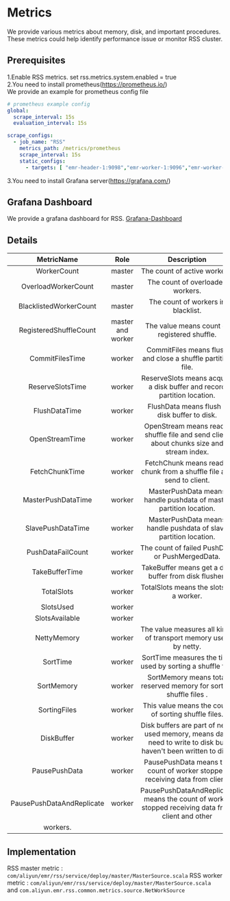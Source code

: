 # Metrics

We provide various metrics about memory, disk, and important procedures. These metrics could help identify performance
issue or monitor RSS cluster.

## Prerequisites

1.Enable RSS metrics.
set rss.metrics.system.enabled = true  
2.You need to install prometheus(https://prometheus.io/)  
We provide an example for prometheus config file

```yaml
# prometheus example config
global:
  scrape_interval: 15s
  evaluation_interval: 15s

scrape_configs:
  - job_name: "RSS"
    metrics_path: /metrics/prometheus
    scrape_interval: 15s
    static_configs:
      - targets: [ "emr-header-1:9098","emr-worker-1:9096","emr-worker-2:9096","emr-worker-3:9096","emr-worker-4:9096" ]
```

3.You need to install Grafana server(https://grafana.com/)

## Grafana Dashboard

We provide a grafana dashboard for RSS. [Grafana-Dashboard](assets/grafana/rss-dashboard.json)

## Details

| MetricName | Role | Description |
| :---: | :---: | :--: |
| WorkerCount      |   master    |  The count of active workers.     |
| OverloadWorkerCount      |  master     | The count of overloaded workers.       |
| BlacklistedWorkerCount      | master      | The count of workers in blacklist.       |
| RegisteredShuffleCount      | master and worker      | The value means count of registered shuffle. |
| CommitFilesTime      | worker      | CommitFiles means flush and close a shuffle partition file.      |
| ReserveSlotsTime      | worker      | ReserveSlots means acquire a disk buffer and record partition location.      |
| FlushDataTime      | worker      | FlushData means flush a disk buffer to disk.      |
| OpenStreamTime      | worker      | OpenStream means read a shuffle file and send client about chunks size and stream index.      |
| FetchChunkTime      | worker      | FetchChunk means read a chunk from a shuffle file and send to client.      |
| MasterPushDataTime      | worker      | MasterPushData means handle pushdata of master partition location.      |
| SlavePushDataTime      | worker      | MasterPushData means handle pushdata of slave partition location.      |
| PushDataFailCount      | worker      | The count of failed PushData or PushMergedData.      |
| TakeBufferTime      | worker      | TakeBuffer means get a disk buffer from disk flusher.      |
| TotalSlots      | worker      | TotalSlots means the slots of a worker.      |
| SlotsUsed      | worker      |       |
| SlotsAvailable      | worker      |       |
| NettyMemory      | worker      | The value measures all kinds of transport memory used by netty.      |
| SortTime      | worker      | SortTime measures the time used by sorting a shuffle file.      |
| SortMemory      | worker      | SortMemory means total reserved memory for sorting shuffle files .      |
| SortingFiles      | worker      | This value means the count of sorting shuffle files.      |
| DiskBuffer      | worker      | Disk buffers are part of netty used memory, means data need to write to disk but haven't been written to disk.      |
| PausePushData      | worker      | PausePushData means the count of worker stopped receiving data from client.      |
| PausePushDataAndReplicate      | worker      | PausePushDataAndReplicate means the count of worker stopped receiving data from client and other
workers.      |

## Implementation

RSS master metric : `com/aliyun/emr/rss/service/deploy/master/MasterSource.scala`
RSS worker metric : `com/aliyun/emr/rss/service/deploy/master/MasterSource.scala`
and `com.aliyun.emr.rss.common.metrics.source.NetWorkSource`
